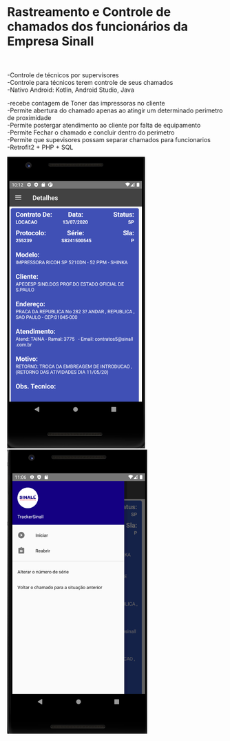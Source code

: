# Rastreamento e Controle de chamados dos funcionários da Empresa Sinall
<br><br>
-Controle de técnicos por supervisores<br>
-Controle para técnicos terem controle de seus chamados<br>
-Nativo Android: Kotlin, Android Studio, Java

-recebe contagem de Toner das impressoras no cliente<br>
-Permite abertura do chamado apenas ao atingir um determinado perimetro de proximidade<br>
-Permite postergar atendimento ao cliente por falta de equipamento<br>
-Permite Fechar o chamado e concluir dentro do perimetro<br>
-Permite que supevisores possam separar chamados para funcionarios<br>
-Retrofit2 + PHP + SQL<br>

![](img/trackersinall.png)
<br>
![](img/trackersinall2.png)

